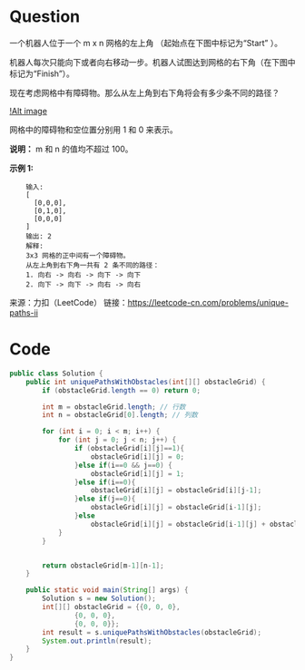 # Question

一个机器人位于一个 m x n 网格的左上角 （起始点在下图中标记为“Start” ）。

机器人每次只能向下或者向右移动一步。机器人试图达到网格的右下角（在下图中标记为“Finish”）。

现在考虑网格中有障碍物。那么从左上角到右下角将会有多少条不同的路径？

[!Alt image](robot_maze.png)

网格中的障碍物和空位置分别用 1 和 0 来表示。

**说明：** m 和 n 的值均不超过 100。

**示例 1:**

		输入:
		[
		  [0,0,0],
		  [0,1,0],
		  [0,0,0]
		]
		输出: 2
		解释:
		3x3 网格的正中间有一个障碍物。
		从左上角到右下角一共有 2 条不同的路径：
		1. 向右 -> 向右 -> 向下 -> 向下
		2. 向下 -> 向下 -> 向右 -> 向右

来源：力扣（LeetCode）
链接：https://leetcode-cn.com/problems/unique-paths-ii




# Code

```java
public class Solution {
    public int uniquePathsWithObstacles(int[][] obstacleGrid) {
        if (obstacleGrid.length == 0) return 0;

        int m = obstacleGrid.length; // 行数
        int n = obstacleGrid[0].length; // 列数

        for (int i = 0; i < m; i++) {
            for (int j = 0; j < n; j++) {
                if (obstacleGrid[i][j]==1){
                    obstacleGrid[i][j] = 0;
                }else if(i==0 && j==0) {
                    obstacleGrid[i][j] = 1;
                }else if(i==0){
                    obstacleGrid[i][j] = obstacleGrid[i][j-1];
                }else if(j==0){
                    obstacleGrid[i][j] = obstacleGrid[i-1][j];
                }else
                    obstacleGrid[i][j] = obstacleGrid[i-1][j] + obstacleGrid[i][j-1];
            }
        }


        return obstacleGrid[m-1][n-1];
    }

    public static void main(String[] args) {
        Solution s = new Solution();
        int[][] obstacleGrid = {{0, 0, 0},
                {0, 0, 0},
                {0, 0, 0}};
        int result = s.uniquePathsWithObstacles(obstacleGrid);
        System.out.println(result);
    }
}

```